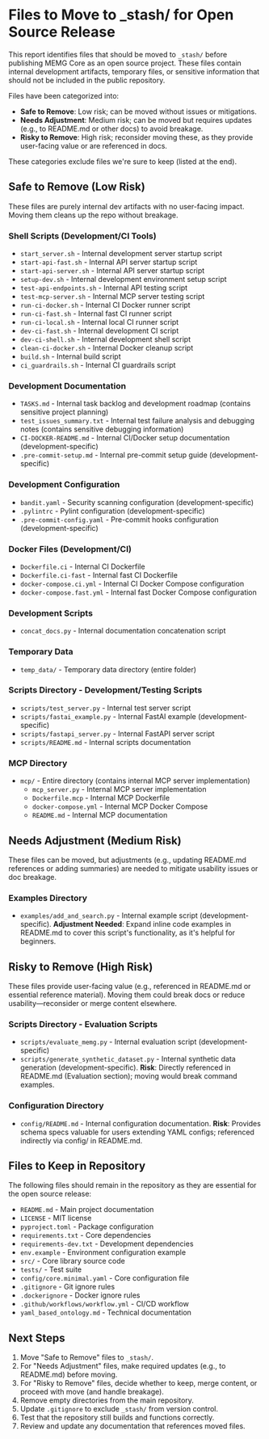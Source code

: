 # Files to Move to _stash/ for Open Source Release

This report identifies files that should be moved to `_stash/` before publishing MEMG Core as an open source project. These files contain internal development artifacts, temporary files, or sensitive information that should not be included in the public repository.

Files have been categorized into:
- **Safe to Remove**: Low risk; can be moved without issues or mitigations.
- **Needs Adjustment**: Medium risk; can be moved but requires updates (e.g., to README.md or other docs) to avoid breakage.
- **Risky to Remove**: High risk; reconsider moving these, as they provide user-facing value or are referenced in docs.

These categories exclude files we're sure to keep (listed at the end).

## Safe to Remove (Low Risk)

These files are purely internal dev artifacts with no user-facing impact. Moving them cleans up the repo without breakage.

### Shell Scripts (Development/CI Tools)
- `start_server.sh` - Internal development server startup script
- `start-api-fast.sh` - Internal API server startup script  
- `start-api-server.sh` - Internal API server startup script
- `setup-dev.sh` - Internal development environment setup script
- `test-api-endpoints.sh` - Internal API testing script
- `test-mcp-server.sh` - Internal MCP server testing script
- `run-ci-docker.sh` - Internal CI Docker runner script
- `run-ci-fast.sh` - Internal fast CI runner script
- `run-ci-local.sh` - Internal local CI runner script
- `dev-ci-fast.sh` - Internal development CI script
- `dev-ci-shell.sh` - Internal development shell script
- `clean-ci-docker.sh` - Internal Docker cleanup script
- `build.sh` - Internal build script
- `ci_guardrails.sh` - Internal CI guardrails script

### Development Documentation
- `TASKS.md` - Internal task backlog and development roadmap (contains sensitive project planning)
- `test_issues_summary.txt` - Internal test failure analysis and debugging notes (contains sensitive debugging information)
- `CI-DOCKER-README.md` - Internal CI/Docker setup documentation (development-specific)
- `.pre-commit-setup.md` - Internal pre-commit setup guide (development-specific)

### Development Configuration
- `bandit.yaml` - Security scanning configuration (development-specific)
- `.pylintrc` - Pylint configuration (development-specific)
- `.pre-commit-config.yaml` - Pre-commit hooks configuration (development-specific)

### Docker Files (Development/CI)
- `Dockerfile.ci` - Internal CI Dockerfile
- `Dockerfile.ci-fast` - Internal fast CI Dockerfile
- `docker-compose.ci.yml` - Internal CI Docker Compose configuration
- `docker-compose.fast.yml` - Internal fast Docker Compose configuration

### Development Scripts
- `concat_docs.py` - Internal documentation concatenation script

### Temporary Data
- `temp_data/` - Temporary data directory (entire folder)

### Scripts Directory - Development/Testing Scripts
- `scripts/test_server.py` - Internal test server script
- `scripts/fastai_example.py` - Internal FastAI example (development-specific)
- `scripts/fastapi_server.py` - Internal FastAPI server script
- `scripts/README.md` - Internal scripts documentation

### MCP Directory
- `mcp/` - Entire directory (contains internal MCP server implementation)
  - `mcp_server.py` - Internal MCP server implementation
  - `Dockerfile.mcp` - Internal MCP Dockerfile
  - `docker-compose.yml` - Internal MCP Docker Compose
  - `README.md` - Internal MCP documentation

## Needs Adjustment (Medium Risk)

These files can be moved, but adjustments (e.g., updating README.md references or adding summaries) are needed to mitigate usability issues or doc breakage.

### Examples Directory
- `examples/add_and_search.py` - Internal example script (development-specific). **Adjustment Needed**: Expand inline code examples in README.md to cover this script's functionality, as it's helpful for beginners.

## Risky to Remove (High Risk)

These files provide user-facing value (e.g., referenced in README.md or essential reference material). Moving them could break docs or reduce usability—reconsider or merge content elsewhere.

### Scripts Directory - Evaluation Scripts
- `scripts/evaluate_memg.py` - Internal evaluation script (development-specific)
- `scripts/generate_synthetic_dataset.py` - Internal synthetic data generation (development-specific). **Risk**: Directly referenced in README.md (Evaluation section); moving would break command examples.

### Configuration Directory
- `config/README.md` - Internal configuration documentation. **Risk**: Provides schema specs valuable for users extending YAML configs; referenced indirectly via config/ in README.md.

## Files to Keep in Repository

The following files should remain in the repository as they are essential for the open source release:

- `README.md` - Main project documentation
- `LICENSE` - MIT license
- `pyproject.toml` - Package configuration
- `requirements.txt` - Core dependencies
- `requirements-dev.txt` - Development dependencies
- `env.example` - Environment configuration example
- `src/` - Core library source code
- `tests/` - Test suite
- `config/core.minimal.yaml` - Core configuration file
- `.gitignore` - Git ignore rules
- `.dockerignore` - Docker ignore rules
- `.github/workflows/workflow.yml` - CI/CD workflow
- `yaml_based_ontology.md` - Technical documentation

## Next Steps

1. Move "Safe to Remove" files to `_stash/`.
2. For "Needs Adjustment" files, make required updates (e.g., to README.md) before moving.
3. For "Risky to Remove" files, decide whether to keep, merge content, or proceed with move (and handle breakage).
4. Remove empty directories from the main repository.
5. Update `.gitignore` to exclude `_stash/` from version control.
6. Test that the repository still builds and functions correctly.
7. Review and update any documentation that references moved files.
